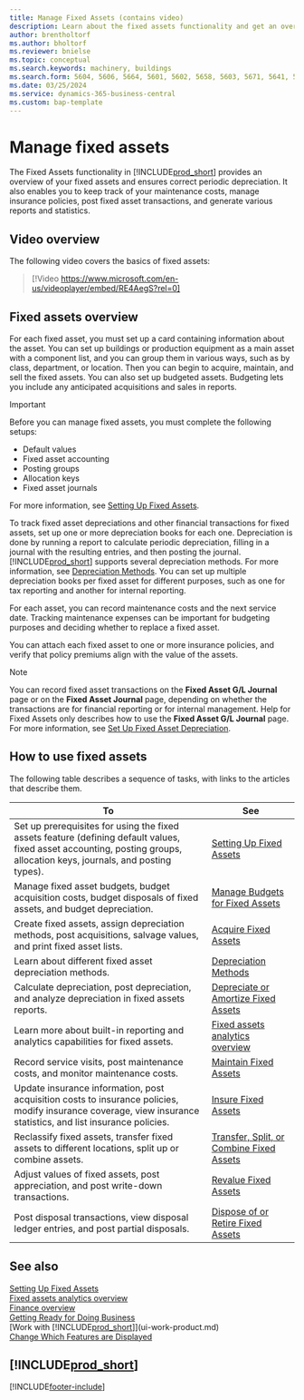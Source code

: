 ```yaml
---
title: Manage Fixed Assets (contains video)
description: Learn about the fixed assets functionality and get an overview of how to work with and manage your fixed assets.
author: brentholtorf
ms.author: bholtorf
ms.reviewer: bnielse
ms.topic: conceptual
ms.search.keywords: machinery, buildings
ms.search.form: 5604, 5606, 5664, 5601, 5602, 5658, 5603, 5671, 5641, 5629, 5633, 5634, 5649, 5622, 5650
ms.date: 03/25/2024
ms.service: dynamics-365-business-central
ms.custom: bap-template
---
```


# Manage fixed assets

The Fixed Assets functionality in [!INCLUDE[prod_short](includes/prod_short.md)] provides an overview of your fixed assets and ensures correct periodic depreciation. It also enables you to keep track of your maintenance costs, manage insurance policies, post fixed asset transactions, and generate various reports and statistics.

## Video overview

The following video covers the basics of fixed assets:

> [!Video https://www.microsoft.com/en-us/videoplayer/embed/RE4AegS?rel=0]

## Fixed assets overview

For each fixed asset, you must set up a card containing information about the asset. You can set up buildings or production equipment as a main asset with a component list, and you can group them in various ways, such as by class, department, or location. Then you can begin to acquire, maintain, and sell the fixed assets. You can also set up budgeted assets. Budgeting lets you include any anticipated acquisitions and sales in reports.

> [!IMPORTANT]
> Before you can manage fixed assets, you must complete the following setups:
>
> * Default values
> * Fixed asset accounting
> * Posting groups
> * Allocation keys
> * Fixed asset journals
>
> For more information, see [Setting Up Fixed Assets](fa-setup.md).

To track fixed asset depreciations and other financial transactions for fixed assets, set up one or more depreciation books for each one. Depreciation is done by running a report to calculate periodic depreciation, filling in a journal with the resulting entries, and then posting the journal. [!INCLUDE[prod_short](includes/prod_short.md)] supports several depreciation methods. For more information, see [Depreciation Methods](fa-depreciation-methods.md). You can set up multiple depreciation books per fixed asset for different purposes, such as one for tax reporting and another for internal reporting.

For each asset, you can record maintenance costs and the next service date. Tracking maintenance expenses can be important for budgeting purposes and deciding whether to replace a fixed asset.

You can attach each fixed asset to one or more insurance policies, and verify that policy premiums align with the value of the assets.

> [!NOTE]  
> You can record fixed asset transactions on the **Fixed Asset G/L Journal** page or on the **Fixed Asset Journal** page, depending on whether the transactions are for financial reporting or for internal management. Help for Fixed Assets only describes how to use the **Fixed Asset G/L Journal** page. For more information, see [Set Up Fixed Asset Depreciation](fa-how-setup-depreciation.md).

## How to use fixed assets

The following table describes a sequence of tasks, with links to the articles that describe them.

| To  | See |
| --- | --- |
| Set up prerequisites for using the fixed assets feature (defining default values, fixed asset accounting, posting groups, allocation keys, journals, and posting types). | [Setting Up Fixed Assets](fa-setup.md)|
| Manage fixed asset budgets, budget acquisition costs, budget disposals of fixed assets, and budget depreciation. |[Manage Budgets for Fixed Assets](fa-how-manage-budgets.md) |
| Create fixed assets, assign depreciation methods, post acquisitions, salvage values, and print fixed asset lists. |[Acquire Fixed Assets](fa-how-acquire.md) |
| Learn about different fixed asset depreciation methods. |[Depreciation Methods](fa-depreciation-methods.md) |
| Calculate depreciation, post depreciation, and analyze depreciation in fixed assets reports. |[Depreciate or Amortize Fixed Assets](fa-how-depreciate-amortize.md) |
| Learn more about built-in reporting and analytics capabilities for fixed assets. | [Fixed assets analytics overview](fa-analytics-overview.md) |
| Record service visits, post maintenance costs, and monitor maintenance costs. |[Maintain Fixed Assets](fa-how-maintain.md) |
| Update insurance information, post acquisition costs to insurance policies, modify insurance coverage, view insurance statistics, and list insurance policies. |[Insure Fixed Assets](fa-how-insure.md) |
| Reclassify fixed assets, transfer fixed assets to different locations, split up or combine assets. |[Transfer, Split, or Combine Fixed Assets](fa-how-trans-split-combine.md) |
| Adjust values of fixed assets, post appreciation, and post write-down transactions. |[Revalue Fixed Assets](fa-how-revalue.md) |
| Post disposal transactions, view disposal ledger entries, and post partial disposals. |[Dispose of or Retire Fixed Assets](fa-how-dispose-retire.md) |


## See also

[Setting Up Fixed Assets](fa-setup.md)  
[Fixed assets analytics overview](fa-analytics-overview.md)   
[Finance overview](finance.md)  
[Getting Ready for Doing Business](ui-get-ready-business.md)  
[Work with [!INCLUDE[prod_short](includes/prod_short.md)]](ui-work-product.md)  
[Change Which Features are Displayed](ui-experiences.md)  

## [!INCLUDE[prod_short](includes/free_trial_md.md)]  


[!INCLUDE[footer-include](includes/footer-banner.md)]

